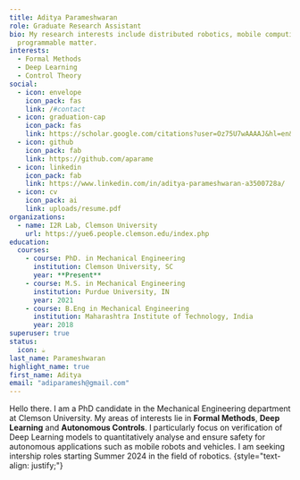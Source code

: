 ```yaml
---
title: Aditya Parameshwaran
role: Graduate Research Assistant
bio: My research interests include distributed robotics, mobile computing and
  programmable matter.
interests:
  - Formal Methods
  - Deep Learning
  - Control Theory
social:
  - icon: envelope
    icon_pack: fas
    link: /#contact
  - icon: graduation-cap
    icon_pack: fas
    link: https://scholar.google.com/citations?user=Oz75U7wAAAAJ&hl=en&oi=ao
  - icon: github
    icon_pack: fab
    link: https://github.com/aparame
  - icon: linkedin
    icon_pack: fab
    link: https://www.linkedin.com/in/aditya-parameshwaran-a3500728a/
  - icon: cv
    icon_pack: ai
    link: uploads/resume.pdf
organizations:
  - name: I2R Lab, Clemson University
    url: https://yue6.people.clemson.edu/index.php
education:
  courses:
    - course: PhD. in Mechanical Engineering
      institution: Clemson University, SC
      year: **Present**
    - course: M.S. in Mechanical Engineering
      institution: Purdue University, IN
      year: 2021
    - course: B.Eng in Mechanical Engineering
      institution: Maharashtra Institute of Technology, India
      year: 2018
superuser: true
status:
  icon: ☕️
last_name: Parameshwaran
highlight_name: true
first_name: Aditya
email: "adiparamesh@gmail.com"
---
```


Hello there. I am a PhD candidate in the Mechanical Engineering department at Clemson University. My areas of interests lie in **Formal Methods**, **Deep Learning** and **Autonomous Controls**. I particularly focus on verification of Deep Learning models to quantitatively analyse and ensure safety for autonomous applications such as mobile robots and vehicles. I am seeking intership roles starting Summer 2024 in the field of robotics.
{style="text-align: justify;"}

